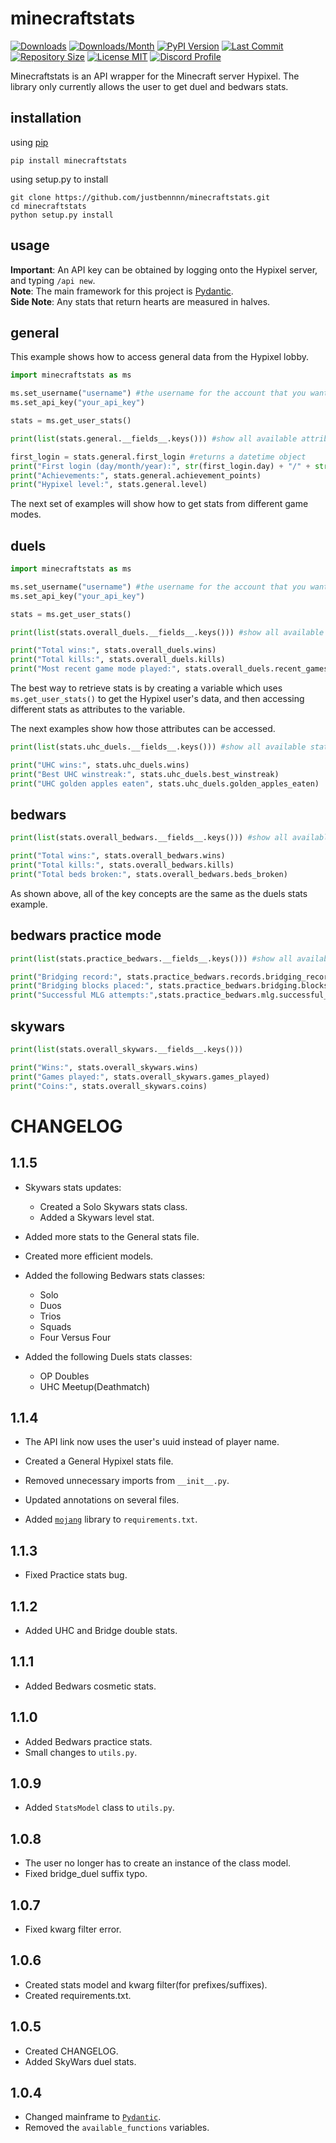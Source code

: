 # minecraftstats

[![Downloads](https://pepy.tech/badge/minecraftstats)](https://pepy.tech/project/minecraftstats)
[![Downloads/Month](https://pepy.tech/badge/minecraftstats/month)](https://pepy.tech/project/minecraftstats)
[![PyPI Version](https://img.shields.io/pypi/v/minecraftstats)](https://pypi.org/project/minecraftstats/)
[![Last Commit](https://img.shields.io/github/last-commit/justbennnn/minecraftstats)](https://github.com/JustBennnn/minecraftstats/commits/master)
[![Repository Size](https://img.shields.io/github/repo-size/justbennnn/minecraftstats)](https://github.com/JustBennnn/minecraftstats)
[![License MIT](https://img.shields.io/github/license/justbennnn/minecraftstats)](https://github.com/JustBennnn/minecraftstats/blob/master/LICENSE)
[![Discord Profile](https://img.shields.io/badge/chat-discord-blue)](https://discordapp.com/users/801460768577945681)

Minecraftstats is an API wrapper for the Minecraft server Hypixel. The library only currently allows the user to get
duel and bedwars stats.

## installation
using [pip](https://pypi.org/project/minecraftstats "")

```
pip install minecraftstats
```

using setup.py to install

```
git clone https://github.com/justbennnn/minecraftstats.git
cd minecraftstats
python setup.py install
```

## usage

**Important**: An API key can be obtained by logging onto the Hypixel server, and typing `/api new`.\
**Note**: The main framework for this project is [Pydantic](https://github.com/samuelcolvin/pydantic "").\
**Side Note**: Any stats that return hearts are measured in halves.

## general
This example shows how to access general data from the Hypixel lobby.

```python
import minecraftstats as ms

ms.set_username("username") #the username for the account that you want to get the stats from
ms.set_api_key("your_api_key")

stats = ms.get_user_stats()

print(list(stats.general.__fields__.keys())) #show all available attributes for general stats

first_login = stats.general.first_login #returns a datetime object
print("First login (day/month/year):", str(first_login.day) + "/" + str(first_login.month) + "/" + str(first_login.year))
print("Achievements:", stats.general.achievement_points)
print("Hypixel level:", stats.general.level)
```

The next set of examples will show how to get stats from different game modes.

## duels

```python
import minecraftstats as ms

ms.set_username("username") #the username for the account that you want to get the stats from
ms.set_api_key("your_api_key")

stats = ms.get_user_stats()

print(list(stats.overall_duels.__fields__.keys())) #show all available functions for overall_duels

print("Total wins:", stats.overall_duels.wins)
print("Total kills:", stats.overall_duels.kills)
print("Most recent game mode played:", stats.overall_duels.recent_games[0])
```

The best way to retrieve stats is by creating a variable which uses `ms.get_user_stats()` to get the Hypixel 
user's data, and then accessing different stats as attributes to the variable.

The next examples show how those attributes can be accessed.

```python
print(list(stats.uhc_duels.__fields__.keys())) #show all available stats for uhc_duels

print("UHC wins:", stats.uhc_duels.wins)
print("Best UHC winstreak:", stats.uhc_duels.best_winstreak)
print("UHC golden apples eaten", stats.uhc_duels.golden_apples_eaten)
```

## bedwars

```python
print(list(stats.overall_bedwars.__fields__.keys())) #show all available functions for overall_bedwars

print("Total wins:", stats.overall_bedwars.wins)
print("Total kills:", stats.overall_bedwars.kills)
print("Total beds broken:", stats.overall_bedwars.beds_broken)
```

As shown above, all of the key concepts are the same as the duels stats example.

## bedwars practice mode

```python
print(list(stats.practice_bedwars.__fields__.keys())) #show all available functions for practice_bedwars

print("Bridging record:", stats.practice_bedwars.records.bridging_record)
print("Bridging blocks placed:", stats.practice_bedwars.bridging.blocks_placed)
print("Successful MLG attempts:",stats.practice_bedwars.mlg.successful_attempts)
```

## skywars 

```python 
print(list(stats.overall_skywars.__fields__.keys()))

print("Wins:", stats.overall_skywars.wins)
print("Games played:", stats.overall_skywars.games_played)
print("Coins:", stats.overall_skywars.coins)
```

# CHANGELOG

## 1.1.5

* Skywars stats updates:
    * Created a Solo Skywars stats class.
    * Added a Skywars level stat.

* Added more stats to the General stats file.

* Created more efficient models.

* Added the following Bedwars stats classes:
    * Solo
    * Duos
    * Trios
    * Squads
    * Four Versus Four

* Added the following Duels stats classes:
    * OP Doubles
    * UHC Meetup(Deathmatch)

## 1.1.4

* The API link now uses the user's uuid instead of player name.

* Created a General Hypixel stats file.

* Removed unnecessary imports from `__init__.py`.

* Updated annotations on several files.

* Added [`mojang`](https://github.com/summer/mojang "") library to `requirements.txt`.

## 1.1.3

* Fixed Practice stats bug.

## 1.1.2

* Added UHC and Bridge double stats.

## 1.1.1

* Added Bedwars cosmetic stats.

## 1.1.0

* Added Bedwars practice stats.
* Small changes to `utils.py`.

## 1.0.9

* Added `StatsModel` class to `utils.py`.

## 1.0.8

* The user no longer has to create an instance of the class model.
* Fixed bridge_duel suffix typo.

## 1.0.7

* Fixed kwarg filter error.

## 1.0.6

* Created stats model and kwarg filter(for prefixes/suffixes).
* Created requirements.txt.

## 1.0.5

* Created CHANGELOG.
* Added SkyWars duel stats.

## 1.0.4

* Changed mainframe to [`Pydantic`](https://github.com/samuelcolvin/pydantic "").
* Removed the `available_functions` variables.